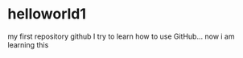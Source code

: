 # helloworld1
my first repository github
I try to learn how to use GitHub...
now i am learning this
